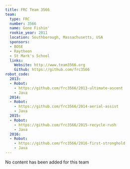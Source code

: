 ```yaml
---
title: FRC Team 3566
team:
  type: FRC
  number: 3566
  name: Gone Fishin'
  rookie_year: 2011
  location: Southborough, Massachusetts, USA
  sponsors:
  - BOSE
  - Raytheon
  - St Mark's School
  links:
    Website: http://www.team3566.org
    Github: https://github.com/frc3566
robot_code:
  2013:
  - Robot:
    - https://github.com/frc3566/2013-ultimate-ascent
    - Java
  2014:
  - Robot:
    - https://github.com/frc3566/2014-aerial-assist
    - Java
  2015:
  - Robot:
    - https://github.com/frc3566/2015-recycle-rush
    - Java
  2016:
  - Robot:
    - https://github.com/frc3566/2016-first-stronghold
    - Java
---
```


No content has been added for this team